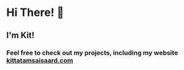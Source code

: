 # Hi There! 👋

## I'm Kit!

### Feel free to check out my projects, including my website [kittatamsaisaard.com](https://kittatamsaisaard.com)
